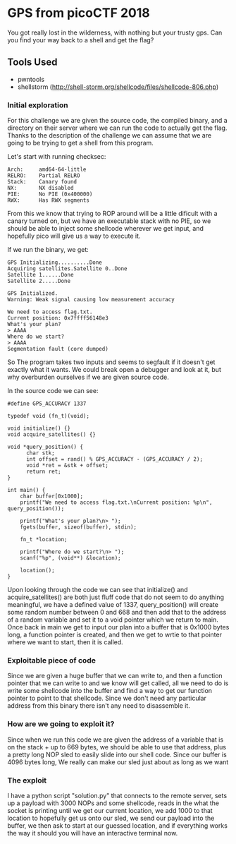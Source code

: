 # GPS from picoCTF 2018

You got really lost in the wilderness, with nothing but your trusty gps. Can you find your way back to a shell and get the flag?

## Tools Used 

- pwntools
- shellstorm (http://shell-storm.org/shellcode/files/shellcode-806.php)

### Initial exploration

For this challenge we are given the source code, the compiled binary, and a directory on their server where we can run the code to actually get the flag. Thanks to the description of the challenge we can assume that we are going to be trying to get a shell from this program.

Let's start with running checksec:
```
Arch:     amd64-64-little
RELRO:    Partial RELRO
Stack:    Canary found
NX:       NX disabled
PIE:      No PIE (0x400000)
RWX:      Has RWX segments
```

From this we know that trying to ROP around will be a little dificult with a canary turned on, but we have an executable stack with no PIE, so we should be able to inject some shellcode wherever we get input, and hopefully pico will give us a way to execute it. 

If we run the binary, we get:
```
GPS Initializing..........Done
Acquiring satellites.Satellite 0..Done
Satellite 1......Done
Satellite 2.....Done

GPS Initialized.
Warning: Weak signal causing low measurement accuracy

We need to access flag.txt.
Current position: 0x7ffff56148e3
What's your plan?
> AAAA
Where do we start?
> AAAA
Segmentation fault (core dumped)
```

So The program takes two inputs and seems to segfault if it doesn't get exactly what it wants. We could break open a debugger and look at it, but why overburden ourselves if we are given source code. 

In the source code we can see:
```
#define GPS_ACCURACY 1337

typedef void (fn_t)(void);

void initialize() {}
void acquire_satellites() {}

void *query_position() {
      char stk;
      int offset = rand() % GPS_ACCURACY - (GPS_ACCURACY / 2);
      void *ret = &stk + offset;
      return ret;
}

int main() {
    char buffer[0x1000];
    printf("We need to access flag.txt.\nCurrent position: %p\n", query_position());

    printf("What's your plan?\n> ");
    fgets(buffer, sizeof(buffer), stdin);

    fn_t *location;

    printf("Where do we start?\n> ");
    scanf("%p", (void**) &location);

    location();
}
```

Upon looking through the code we can see that initialize() and acquire_satellites() are both just fluff code that do not seem to do anything meaningful, we have a defined value of 1337, query_position() will create some random number between 0 and 668 and then add that to the address of a random variable and set it to a void pointer which we return to main. Once back in main we get to input our plan into a buffer that is 0x1000 bytes long, a function pointer is created, and then we get to wrtie to that pointer where we want to start, then it is called. 

### Exploitable piece of code

Since we are given a huge buffer that we can write to, and then a function pointer that we can write to and we know will get called, all we need to do is write some shellcode into the buffer and find a way to get our function pointer to point to that shellcode. Since we don't need any particular address from this binary there isn't any need to disassemble it. 

### How are we going to exploit it?

Since when we run this code we are given the address of a variable that is on the stack + up to 669 bytes, we should be able to use that address, plus a pretty long NOP sled to easily slide into our shell code. Since our buffer is 4096 bytes long, We really can make our sled just about as long as we want 

### The exploit

I have a python script "solution.py" that connects to the remote server, sets up a payload with 3000 NOPs and some shellcode, reads in the what the socket is printing until we get our current location, we add 1000 to that location to hopefully get us onto our sled, we send our payload into the buffer, we then ask to start at our guessed location, and if everything works the way it should you will have an interactive terminal now. 